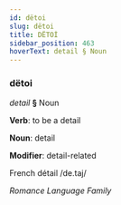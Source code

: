 ```yaml
---
id: dëtoi
slug: dëtoi
title: DËTOİ
sidebar_position: 463
hoverText: detail § Noun
---
```


### dëtoi

*detail* **§** Noun

**Verb**: to be a detail

**Noun**: detail

**Modifier**: detail-related

French détail /de.taj/

*Romance Language Family*